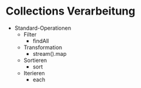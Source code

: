 # Collections Verarbeitung

* Standard-Operationen
  * Filter
    * findAll
  * Transformation
    * stream().map
  * Sortieren
    * sort
  * Iterieren
    * each